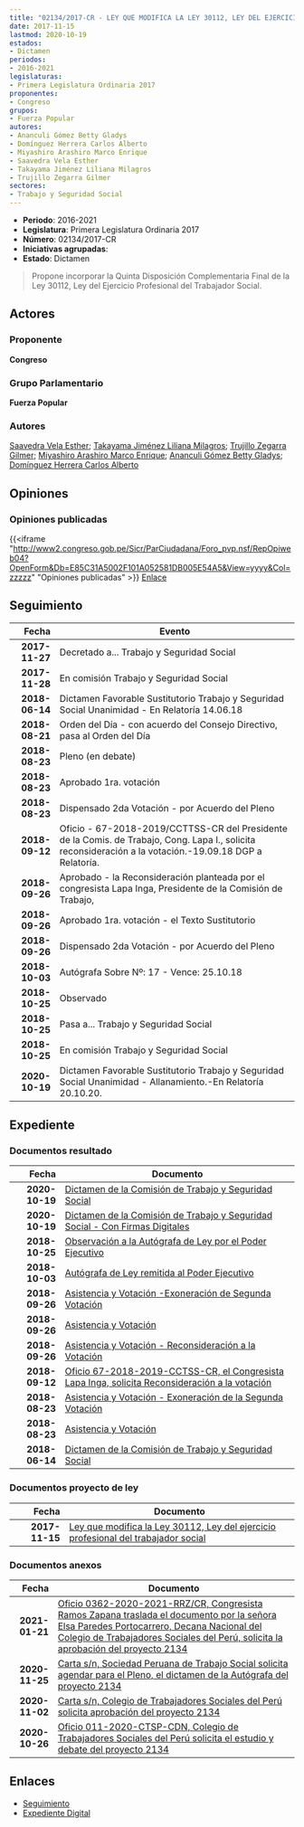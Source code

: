 ```yaml
---
title: "02134/2017-CR - LEY QUE MODIFICA LA LEY 30112, LEY DEL EJERCICIO PROFESIONAL DEL TRABAJADOR SOCIAL"
date: 2017-11-15
lastmod: 2020-10-19
estados:
- Dictamen
periodos:
- 2016-2021
legislaturas:
- Primera Legislatura Ordinaria 2017
proponentes:
- Congreso
grupos:
- Fuerza Popular
autores:
- Ananculi Gómez Betty Gladys
- Domínguez Herrera Carlos Alberto
- Miyashiro Arashiro Marco Enrique
- Saavedra Vela Esther
- Takayama Jiménez Liliana Milagros
- Trujillo Zegarra Gilmer
sectores:
- Trabajo y Seguridad Social
---
```

- **Periodo**: 2016-2021
- **Legislatura**: Primera Legislatura Ordinaria 2017
- **Número**: 02134/2017-CR
- **Iniciativas agrupadas**: 
- **Estado**: Dictamen

> Propone incorporar la Quinta Disposición Complementaria Final de la Ley 30112, Ley del Ejercicio Profesional del Trabajador Social.


## Actores

### Proponente

**Congreso**

### Grupo Parlamentario

**Fuerza Popular**

### Autores

[Saavedra Vela Esther](mailto:mailto:esaavedra@congreso.gob.pe); [Takayama Jiménez Liliana Milagros](mailto:mailto:ltakayama@congreso.gob.pe); [Trujillo Zegarra Gilmer](mailto:mailto:gtrujilloz@congreso.gob.pe); [Miyashiro Arashiro Marco Enrique](mailto:mailto:mmiyashiro@congreso.gob.pe); [Ananculi Gómez Betty Gladys](mailto:mailto:bananculi@congreso.gob.pe); [Domínguez Herrera Carlos Alberto](mailto:mailto:cdominguez@congreso.gob.pe)

## Opiniones

### Opiniones publicadas

{{<iframe "http://www2.congreso.gob.pe/Sicr/ParCiudadana/Foro_pvp.nsf/RepOpiweb04?OpenForm&Db=E85C31A5002F101A052581DB005E54A5&View=yyyy&Col=zzzzz" "Opiniones publicadas" >}}
[Enlace](http://www2.congreso.gob.pe/Sicr/ParCiudadana/Foro_pvp.nsf/RepOpiweb04?OpenForm&Db=E85C31A5002F101A052581DB005E54A5&View=yyyy&Col=zzzzz)


## Seguimiento

| Fecha | Evento |
|------:|--------|
| **2017-11-27** | Decretado a... Trabajo y Seguridad Social |
| **2017-11-28** | En comisión Trabajo y Seguridad Social |
| **2018-06-14** | Dictamen Favorable Sustitutorio Trabajo y Seguridad Social Unanimidad - En Relatoría 14.06.18 |
| **2018-08-21** | Orden del Día - con acuerdo del Consejo Directivo, pasa al Orden del Día |
| **2018-08-23** | Pleno (en debate) |
| **2018-08-23** | Aprobado 1ra. votación |
| **2018-08-23** | Dispensado 2da Votación - por Acuerdo del Pleno |
| **2018-09-12** | Oficio - 67-2018-2019/CCTTSS-CR del Presidente de la Comis. de Trabajo, Cong. Lapa I., solicita reconsideración a la votación.-19.09.18 DGP a Relatoría. |
| **2018-09-26** | Aprobado - la Reconsideración planteada por el congresista Lapa Inga, Presidente de la Comisión de Trabajo, |
| **2018-09-26** | Aprobado 1ra. votación - el Texto Sustitutorio |
| **2018-09-26** | Dispensado 2da Votación - por Acuerdo del Pleno |
| **2018-10-03** | Autógrafa Sobre Nº: 17 - Vence: 25.10.18 |
| **2018-10-25** | Observado |
| **2018-10-25** | Pasa a... Trabajo y Seguridad Social |
| **2018-10-25** | En comisión Trabajo y Seguridad Social |
| **2020-10-19** | Dictamen Favorable Sustitutorio Trabajo y Seguridad Social Unanimidad - Allanamiento.-En Relatoría 20.10.20. |

## Expediente

### Documentos resultado

| Fecha | Documento |
|------:|-----------|
| **2020-10-19** | [Dictamen de la Comisión de Trabajo y Seguridad Social](https://leyes.congreso.gob.pe/Documentos/2016_2021/Dictamenes/Proyectos_de_Ley/02134DC22MAY-20201019.pdf) |
| **2020-10-19** | [Dictamen de la Comisión de Trabajo y Seguridad Social - Con Firmas Digitales](https://leyes.congreso.gob.pe/Documentos/2016_2021/Dictamenes/Dictamenes_Firmas_Digitales/02134DC22MAY_20201019.pdf) |
| **2018-10-25** | [Observación a la Autógrafa de Ley por el Poder Ejecutivo](http://www.leyes.congreso.gob.pe/Documentos/2016_2021/Observacion_a_la_Autografa/OBAU0213420181025.pdf) |
| **2018-10-03** | [Autógrafa de Ley remitida al Poder Ejecutivo](http://www.leyes.congreso.gob.pe/Documentos/2016_2021/Autografas/Ley_y_de_Resolucion_Legislativa/AU0213420181003.PDF) |
| **2018-09-26** | [Asistencia y Votación -Exoneración de Segunda Votación](http://www.leyes.congreso.gob.pe/Documentos/2016_2021/Asistencia_y_Votacion/Proyectos_de_Ley/Exoneracion_de_Segunda_Votacion/ESV0213420180926.pdf) |
| **2018-09-26** | [Asistencia y Votación](http://www.leyes.congreso.gob.pe/Documentos/2016_2021/Asistencia_y_Votacion/Proyectos_de_Ley/AV0213420180926.pdf) |
| **2018-09-26** | [Asistencia y Votación - Reconsideración a la Votación](http://www.leyes.congreso.gob.pe/Documentos/2016_2021/Asistencia_y_Votacion/Proyectos_de_Ley/Reconsideracion/AVR0213420180926..pdf) |
| **2018-09-12** | [Oficio 67-2018-2019-CCTSS-CR, el Congresista Lapa Inga, solicita Reconsideración a la votación](http://www.leyes.congreso.gob.pe/Documentos/2016_2021/Oficios/Comisiones_Ordinarias/OFICIO-67-2018-2019-CCTSS-CR.PDF) |
| **2018-08-23** | [Asistencia y Votación - Exoneración de la Segunda Votación](http://www.leyes.congreso.gob.pe/Documentos/2016_2021/Asistencia_y_Votacion/Proyectos_de_Ley/Exoneracion_de_Segunda_Votacion/ESV0213420180823.pdf) |
| **2018-08-23** | [Asistencia y Votación](http://www.leyes.congreso.gob.pe/Documentos/2016_2021/Asistencia_y_Votacion/Proyectos_de_Ley/AV0213420180823.pdf) |
| **2018-06-14** | [Dictamen de la Comisión de Trabajo y Seguridad Social](http://www.leyes.congreso.gob.pe/Documentos/2016_2021/Dictamenes/Proyectos_de_Ley/02134DC22MAY20180614.pdf) |

### Documentos proyecto de ley

| Fecha | Documento |
|------:|-----------|
| **2017-11-15** | [Ley que modifica la Ley 30112, Ley del ejercicio profesional del trabajador social](http://www.leyes.congreso.gob.pe/Documentos/2016_2021/Proyectos_de_Ley_y_de_Resoluciones_Legislativas/PL0213420171115.pdf) |

### Documentos anexos

| Fecha | Documento |
|------:|-----------|
| **2021-01-21** | [Oficio 0362-2020-2021-RRZ/CR, Congresista Ramos Zapana traslada el documento por la señora Elsa Paredes Portocarrero, Decana Nacional del Colegio de Trabajadores Sociales del Perú, solicita la aprobación del proyecto 2134](http://www.leyes.congreso.gob.pe/Documentos/2016_2021/Oficios/Congresistas/OFICIO-0362-2020-2021-RRZ-CR.pdf) |
| **2020-11-25** | [Carta s/n, Sociedad Peruana de Trabajo Social solicita agendar para el Pleno, el dictamen de la Autógrafa del proyecto 2134](http://www.leyes.congreso.gob.pe/Documentos/2016_2021/Oficios/Otras_Instituciones/CARTA-S-N-20201125-SOCIEPTS.pdf) |
| **2020-11-02** | [Carta s/n, Colegio de Trabajadores Sociales del Perú solicita aprobación del proyecto 2134](http://www.leyes.congreso.gob.pe/Documentos/2016_2021/Oficios/Otras_Instituciones/CARTA-S-N-20201102-TRABAJADORES.pdf) |
| **2020-10-26** | [Oficio 011-2020-CTSP-CDN, Colegio de Trabajadores Sociales del Perú solicita el estudio y debate del proyecto 2134](http://www.leyes.congreso.gob.pe/Documentos/2016_2021/Oficios/Otras_Instituciones/OFICIO-011-2020-CTSP-CDN.pdf) |

## Enlaces

- [Seguimiento](http://www2.congreso.gob.pe/Sicr/TraDocEstProc/CLProLey2016.nsf/f7fff46988ca05b1052578e100829cc7/ef6ed5f187c8be37052581db0053ebe2?OpenDocument)
- [Expediente Digital](http://www2.congreso.gob.pe/Sicr/TraDocEstProc/Expvirt_2011.nsf/visbusqptramdoc1621/02134?opendocument)

